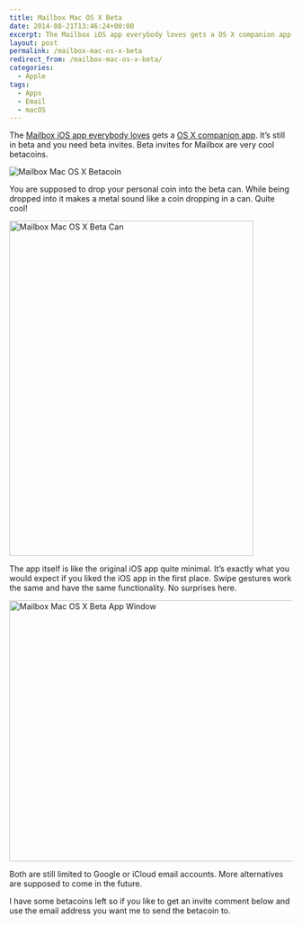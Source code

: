 ```yaml
---
title: Mailbox Mac OS X Beta
date: 2014-08-21T13:46:24+00:00
excerpt: The Mailbox iOS app everybody loves gets a OS X companion app. It's still in beta and you need beta invites. Beta invites for Mailbox are very cool betacoins.
layout: post
permalink: /mailbox-mac-os-x-beta
redirect_from: /mailbox-mac-os-x-beta/
categories:
  - Apple
tags:
  - Apps
  - Email
  - macOS
---
```

The [Mailbox iOS app everybody loves](https://itunes.apple.com/us/app/mailbox/id576502633?mt=8 "Mailbox iOS app everybody loves") gets a [OS X companion app](https://www.mailboxapp.com/ "OS X companion app"). It’s still in beta and you need beta invites. Beta invites for Mailbox are very cool betacoins.

![Mailbox Mac OS X Betacoin](https://michaelnordmeyer.com/images/2014/08/mailbox-mac-os-x-betacoin.png)

You are supposed to drop your personal coin into the beta can. While being dropped into it makes a metal sound like a coin dropping in a can. Quite cool!

<img src="https://michaelnordmeyer.com/images/2014/08/mailbox-mac-os-x-beta-can.png" alt="Mailbox Mac OS X Beta Can" width="434" height="596" srcset="https://michaelnordmeyer.com/images/2014/08/mailbox-mac-os-x-beta-can.png 434w, https://michaelnordmeyer.com/images/2014/08/mailbox-mac-os-x-beta-can-218x300.png 218w" sizes="(max-width: 434px) 85vw, 434px">

The app itself is like the original iOS app quite minimal. It’s exactly what you would expect if you liked the iOS app in the first place. Swipe gestures work the same and have the same functionality. No surprises here.

<img src="https://michaelnordmeyer.com/images/2014/08/mailbox-mac-os-x-beta-app-window-660x414.png" alt="Mailbox Mac OS X Beta App Window" width="740" height="464" srcset="https://michaelnordmeyer.com/images/2014/08/mailbox-mac-os-x-beta-app-window-660x414.png 660w, https://michaelnordmeyer.com/images/2014/08/mailbox-mac-os-x-beta-app-window-300x188.png 300w, https://michaelnordmeyer.com/images/2014/08/mailbox-mac-os-x-beta-app-window-768x482.png 768w, https://michaelnordmeyer.com/images/2014/08/mailbox-mac-os-x-beta-app-window.png 1239w" sizes="(max-width: 709px) 85vw, (max-width: 909px) 67vw, (max-width: 984px) 61vw, (max-width: 1362px) 45vw, 600px">

Both are still limited to Google or iCloud email accounts. More alternatives are supposed to come in the future.

I have some betacoins left so if you like to get an invite comment below and use the email address you want me to send the betacoin to.